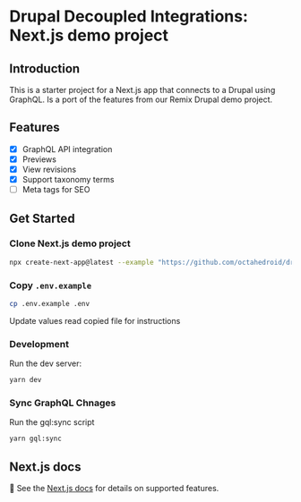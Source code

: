 # Drupal Decoupled Integrations: Next.js demo project

## Introduction

This is a starter project for a Next.js app that connects to a Drupal using GraphQL. Is a port of the features from our Remix Drupal demo project.

## Features

- [x] GraphQL API integration
- [x] Previews
- [x] View revisions
- [x] Support taxonomy terms
- [ ] Meta tags for SEO

## Get Started

### Clone Next.js demo project
```bash
npx create-next-app@latest --example "https://github.com/octahedroid/drupal-decoupled/tree/main/examples/next-graphql"
```

### Copy `.env.example`

```bash
cp .env.example .env
```

Update values read copied file for instructions

### Development

Run the dev server:

```bash
yarn dev
```

### Sync GraphQL Chnages

Run the gql:sync script

```bash
yarn gql:sync
```

## Next.js docs
📖 See the [Next.js docs](https://nextjs.org/docs) for details on supported features.

